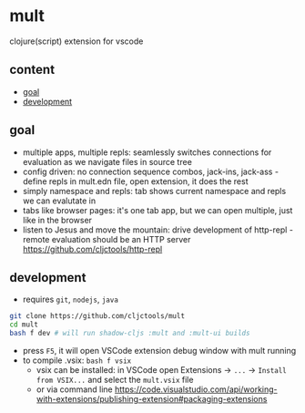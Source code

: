 # mult

clojure(script) extension for vscode

## content

- [goal](./docs/design.md#goal)
- [development](#install-from-source)

## goal

- multiple apps, multiple repls: seamlessly switches connections for evaluation as we navigate files in source tree
- config driven: no connection sequence combos, jack-ins, jack-ass - define repls in mult.edn file, open extension, it does the rest
- simply namespace and repls: tab shows current namespace and repls we can evalutate in
- tabs like browser pages: it's one tab app, but we can open multiple, just like in the browser
- listen to Jesus and move the mountain: drive development of http-repl - remote evaluation should be an HTTP server https://github.com/cljctools/http-repl

## development

- requires `git`, `nodejs`, `java`

```bash
git clone https://github.com/cljctools/mult
cd mult
bash f dev # will run shadow-cljs :mult and :mult-ui builds

```
- press `F5`, it will open VSCode extension debug window with mult running
- to compile .vsix: `bash f vsix`
  - vsix can be installed: in VSCode open Extensions  ->  `...` -> `Install from VSIX...` and select the `mult.vsix` file
  - or via command line https://code.visualstudio.com/api/working-with-extensions/publishing-extension#packaging-extensions